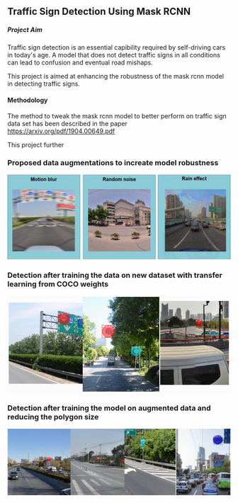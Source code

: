 ## Traffic Sign Detection Using Mask RCNN


##### Project Aim

Traffic sign detection is an essential capibility required by self-driving cars in today's age. A model that does not detect traffic signs in all conditions can lead to confusion and eventual road mishaps. 

This project is aimed at enhancing the robustness of the mask rcnn model in detecting traffic signs. 

#### Methodology 

The method to tweak the mask rcnn model to better perform on traffic sign data set has been described in the paper https://arxiv.org/pdf/1904.00649.pdf

This project further  

### Proposed data augmentations to increate model robustness

![augmentatios](https://github.com/adriannaStaszewska/CS539Project/blob/main/assets/augmentations.jpg)

### Detection after training the data on new dataset with transfer learning from COCO weights

![detection](https://github.com/adriannaStaszewska/CS539Project/blob/main/assets/detection.jpg)


### Detection after training the model on augmented data and reducing the polygon size 

![detection2](https://github.com/adriannaStaszewska/CS539Project/blob/main/assets/detection2.jpg)
